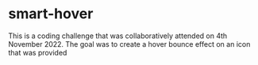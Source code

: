 # smart-hover
This is a coding challenge that was collaboratively attended on 4th November 2022. The goal was to create a hover bounce effect on an icon that was provided
